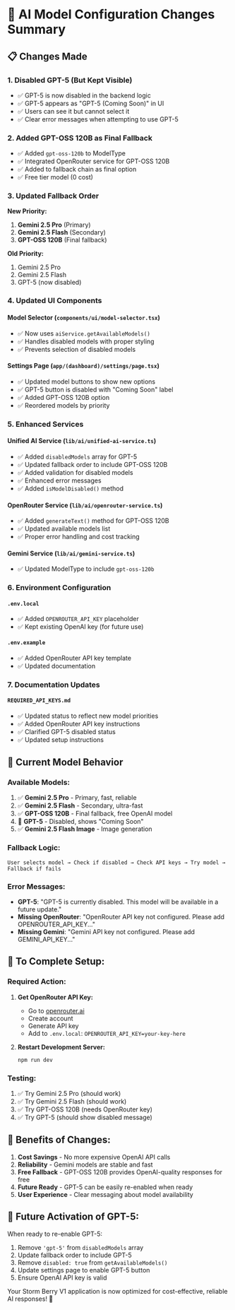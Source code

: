 # 🤖 AI Model Configuration Changes Summary

## 📋 **Changes Made**

### 1. **Disabled GPT-5 (But Kept Visible)**
- ✅ GPT-5 is now disabled in the backend logic
- ✅ GPT-5 appears as "GPT-5 (Coming Soon)" in UI
- ✅ Users can see it but cannot select it
- ✅ Clear error messages when attempting to use GPT-5

### 2. **Added GPT-OSS 120B as Final Fallback**
- ✅ Added `gpt-oss-120b` to ModelType
- ✅ Integrated OpenRouter service for GPT-OSS 120B
- ✅ Added to fallback chain as final option
- ✅ Free tier model (0 cost)

### 3. **Updated Fallback Order**
**New Priority:**
1. **Gemini 2.5 Pro** (Primary)
2. **Gemini 2.5 Flash** (Secondary) 
3. **GPT-OSS 120B** (Final fallback)

**Old Priority:**
1. Gemini 2.5 Pro
2. Gemini 2.5 Flash
3. GPT-5 (now disabled)

### 4. **Updated UI Components**

#### Model Selector (`components/ui/model-selector.tsx`)
- ✅ Now uses `aiService.getAvailableModels()`
- ✅ Handles disabled models with proper styling
- ✅ Prevents selection of disabled models

#### Settings Page (`app/(dashboard)/settings/page.tsx`)
- ✅ Updated model buttons to show new options
- ✅ GPT-5 button is disabled with "Coming Soon" label
- ✅ Added GPT-OSS 120B option
- ✅ Reordered models by priority

### 5. **Enhanced Services**

#### Unified AI Service (`lib/ai/unified-ai-service.ts`)
- ✅ Added `disabledModels` array for GPT-5
- ✅ Updated fallback order to include GPT-OSS 120B
- ✅ Added validation for disabled models
- ✅ Enhanced error messages
- ✅ Added `isModelDisabled()` method

#### OpenRouter Service (`lib/ai/openrouter-service.ts`)
- ✅ Added `generateText()` method for GPT-OSS 120B
- ✅ Updated available models list
- ✅ Proper error handling and cost tracking

#### Gemini Service (`lib/ai/gemini-service.ts`)
- ✅ Updated ModelType to include `gpt-oss-120b`

### 6. **Environment Configuration**

#### `.env.local`
- ✅ Added `OPENROUTER_API_KEY` placeholder
- ✅ Kept existing OpenAI key (for future use)

#### `.env.example`
- ✅ Added OpenRouter API key template
- ✅ Updated documentation

### 7. **Documentation Updates**

#### `REQUIRED_API_KEYS.md`
- ✅ Updated status to reflect new model priorities
- ✅ Added OpenRouter API key instructions
- ✅ Clarified GPT-5 disabled status
- ✅ Updated setup instructions

## 🎯 **Current Model Behavior**

### **Available Models:**
1. ✅ **Gemini 2.5 Pro** - Primary, fast, reliable
2. ✅ **Gemini 2.5 Flash** - Secondary, ultra-fast
3. ✅ **GPT-OSS 120B** - Final fallback, free OpenAI model
4. 🚫 **GPT-5** - Disabled, shows "Coming Soon"
5. ✅ **Gemini 2.5 Flash Image** - Image generation

### **Fallback Logic:**
```
User selects model → Check if disabled → Check API keys → Try model → Fallback if fails
```

### **Error Messages:**
- **GPT-5**: "GPT-5 is currently disabled. This model will be available in a future update."
- **Missing OpenRouter**: "OpenRouter API key not configured. Please add OPENROUTER_API_KEY..."
- **Missing Gemini**: "Gemini API key not configured. Please add GEMINI_API_KEY..."

## 🔧 **To Complete Setup:**

### **Required Action:**
1. **Get OpenRouter API Key:**
   - Go to [openrouter.ai](https://openrouter.ai)
   - Create account
   - Generate API key
   - Add to `.env.local`: `OPENROUTER_API_KEY=your-key-here`

2. **Restart Development Server:**
   ```bash
   npm run dev
   ```

### **Testing:**
1. ✅ Try Gemini 2.5 Pro (should work)
2. ✅ Try Gemini 2.5 Flash (should work)
3. ✅ Try GPT-OSS 120B (needs OpenRouter key)
4. ✅ Try GPT-5 (should show disabled message)

## 🎉 **Benefits of Changes:**

1. **Cost Savings** - No more expensive OpenAI API calls
2. **Reliability** - Gemini models are stable and fast
3. **Free Fallback** - GPT-OSS 120B provides OpenAI-quality responses for free
4. **Future Ready** - GPT-5 can be easily re-enabled when ready
5. **User Experience** - Clear messaging about model availability

## 🔄 **Future Activation of GPT-5:**

When ready to re-enable GPT-5:
1. Remove `'gpt-5'` from `disabledModels` array
2. Update fallback order to include GPT-5
3. Remove `disabled: true` from `getAvailableModels()`
4. Update settings page to enable GPT-5 button
5. Ensure OpenAI API key is valid

Your Storm Berry V1 application is now optimized for cost-effective, reliable AI responses! 🚀